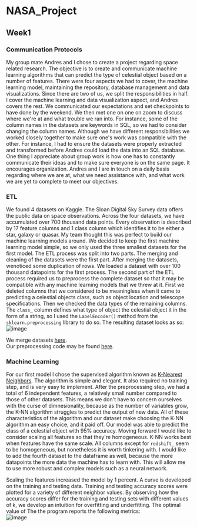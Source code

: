 # NASA_Project

## Week1

### Communication Protocols  
My group mate Andres and I chose to create a project regarding space related research. The objective is to create and communicate machine learning algorithms that can predict the type of celestial object based on a number of features. There were four aspects we had to cover, the machine learning model, maintaining the repository, database management and data visualizations. Since there are two of us, we split the responsibilities in half. I cover the machine learning and data visualization aspect, and Andres covers the rest. We communicated our expectations and set checkpoints to have done by the weekend. We then met one on one on zoom to discuss where we're at and what trouble we ran into. For instance, some of the column names in the datasets are keywords in SQL, so we had to consider changing the column names. Although we have different responsibilities we worked closely together to make sure one's work was compatible with the other. For instance, I had to ensure the datasets were properly extracted and transformed before Andres could load the data into an SQL database. One thing I appreciate about group work is how one has to constantly communicate their ideas and to make sure everyone is on the same page. It encourages organization. Andres and I are in touch on a daily basis regarding where we are at, what we need assistance with, and what work we are yet to complete to meet our objectives.

### ETL  
We found 4 datasets on Kaggle. The Sloan Digital Sky Survey data offers the public data on space observations. Across the four datasets, we have accumulated over 700 thousand data points. Every observation is described by 17 feature columns and 1 class column which identifies it to be either a star, galaxy or quasar. My team thought this was perfect to build our machine learning models around. We decided to keep the first machine learning model simple, so we only used the three smallest datasets for the first model. The ETL process was split into two parts. The merging and cleaning of the datasets were the first part. After merging the datasets, wenoticed some duplication of rows. We loaded a dataset with over 100 thousand datapoints for the first process. The second part of the ETL process required us to preprocess the complete dataset so that it may be compatible with any machine learning models that we threw at it. First we deleted columns that we considered to be meaningless when it came to predicting a celestial objects class, such as object location and telescope specifications. Then we checked the data types of the remaining columns. The `class_` column defines what type of object the celestial object it in the form of a string, so I used the `LabelEncoder()` method from the `sklearn.preprocessing` library to do so. The resulting dataset looks as so:  
![image](https://user-images.githubusercontent.com/68082808/102816320-d22ba680-439b-11eb-9e09-0444ddb3114d.png)  

We merge datasets [here](https://github.com/NASAResearchProject/NASA_Project/blob/Amir-branch/ETL/ETL.ipynb).  
Our preprocessing code may be found [here](https://github.com/NASAResearchProject/NASA_Project/blob/Amir-branch/ETL/Cleaning%20Complete%20Dataset.ipynb).

### Machine Learning  
For our first model I chose the supervised algorithm known as [K-Nearest Neighbors](https://github.com/NASAResearchProject/NASA_Project/blob/Amir-branch/Machine%20Learning/K_Nearest_Neighbors.ipynb). The algorithm is simple and elegant. It also required no training step, and is very easy to implement. After the preprocessing step, we had a total of 6 independent features, a relatively small number compared to those of other datasets. This means we don't have to concern ourselves with the curse of dimnesionality, because as the number of variables grow, the K-NN algorithm struggles to predict the output of new data. All of these characteristics of the algorithm and our dataset make choosing the K-NN algorithm an easy choice, and it paid off. Our model was able to predict the class of a celestial object with 95% accuracy. Moving forward I would like to consider scaling all features so that they're homogeneous. K-NN works best when features have the same scale. All columns except for `redshift_` seem to be homogeneous, but nonetheless it is worth tinkering with. I would like to add the fourth dataset to the dataframe as well, because the more datapoints the more data the machine has to learn with. This will allow me to use more robust and complex models such as a neural network.

Scaling the features increased the model by 1 percent. A curve is developed on the training and testing data. Training and testing accuracy scores were plotted for a variety of different neighbor values. By observing how the accuracy scores differ for the training and testing sets with different values of k, we  develop an intuition for overfitting and underfitting. The optimal value of The the program reports the following metrics:  
![image](https://user-images.githubusercontent.com/68082808/103450559-4f9dc380-4c86-11eb-977e-28084034c911.png)
